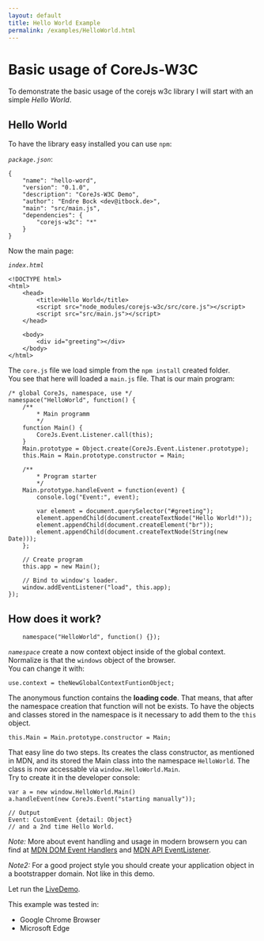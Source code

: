 ```yaml
---
layout: default
title: Hello World Example
permalink: /examples/HelloWorld.html
---
```


# Basic usage of CoreJs-W3C
To demonstrate the  basic usage of the corejs w3c library I will start with
an simple _Hello World_.

## Hello World
To have the library easy installed you can use `npm`:

*`package.json`*:

	{
		"name": "hello-word",
		"version": "0.1.0",
		"description": "CoreJs-W3C Demo",
		"author": "Endre Bock <dev@itbock.de>",
		"main": "src/main.js",
		"dependencies": {
			"corejs-w3c": "*"
		}
	}
	
Now the main page:

*`index.html`*

	<!DOCTYPE html>
	<html>
		<head>
			<title>Hello World</title>
			<script src="node_modules/corejs-w3c/src/core.js"></script> 
			<script src="src/main.js"></script> 
		</head>
		
		<body>
			<div id="greeting"></div>
		</body>
	</html>
		
The `core.js` file we load simple from the `npm install` created folder.    
You see that here will loaded a `main.js` file. That is our main program:

	/* global CoreJs, namespace, use */
	namespace("HelloWorld", function() {
		/**
			* Main programm
			*/
		function Main() {
			CoreJs.Event.Listener.call(this);
		}
		Main.prototype = Object.create(CoreJs.Event.Listener.prototype);
		this.Main = Main.prototype.constructor = Main;
		
		/**
			* Program starter
			*/
		Main.prototype.handleEvent = function(event) {
			console.log("Event:", event);
					
			var element = document.querySelector("#greeting");
			element.appendChild(document.createTextNode("Hello World!"));
			element.appendChild(document.createElement("br"));
			element.appendChild(document.createTextNode(String(new Date)));
		};
		
		// Create program
		this.app = new Main();
		
		// Bind to window's loader.
		window.addEventListener("load", this.app);
	});

## How does it work?

		namespace("HelloWorld", function() {});
		
*`namespace`* create a now context object inside of the global context.
Normalize is that the `windows` object of the browser.    
You can change it with:

	use.context = theNewGlobalContextFuntionObject;
		
The anonymous function contains the **loading code**. That means, that
after the namespace creation that function will not be exists. To have
the objects and classes stored in the namespace is it necessary to add
them to the `this` object.

	this.Main = Main.prototype.constructor = Main;
			
That easy line do two steps. Its creates the class constructor, as 
mentioned in MDN, and its stored the Main class into the namespace 
`HelloWorld`. The class is now accessable via `window.HelloWorld.Main`.    
Try to create it in the developer console:

	var a = new window.HelloWorld.Main()
	a.handleEvent(new CoreJs.Event("starting manually"));
	
	// Output
	Event: CustomEvent {detail: Object}
	// and a 2nd time Hello World.
		
_Note:_ More about event handling and usage in modern browsern you can
find at 
[MDN DOM Event Handlers](https://developer.mozilla.org/en-US/docs/Web/Guide/Events/Event_handlers)
and [MDN API EventListener](https://developer.mozilla.org/en-US/docs/Web/API/EventListener).
 
_Note2:_ For a good project style you should create your application
object in a bootstrapper domain. Not like in this demo.
 
Let run the [LiveDemo](examples/run/HelloWorld.html).

This example was tested in:
* Google Chrome Browser
* Microsoft Edge